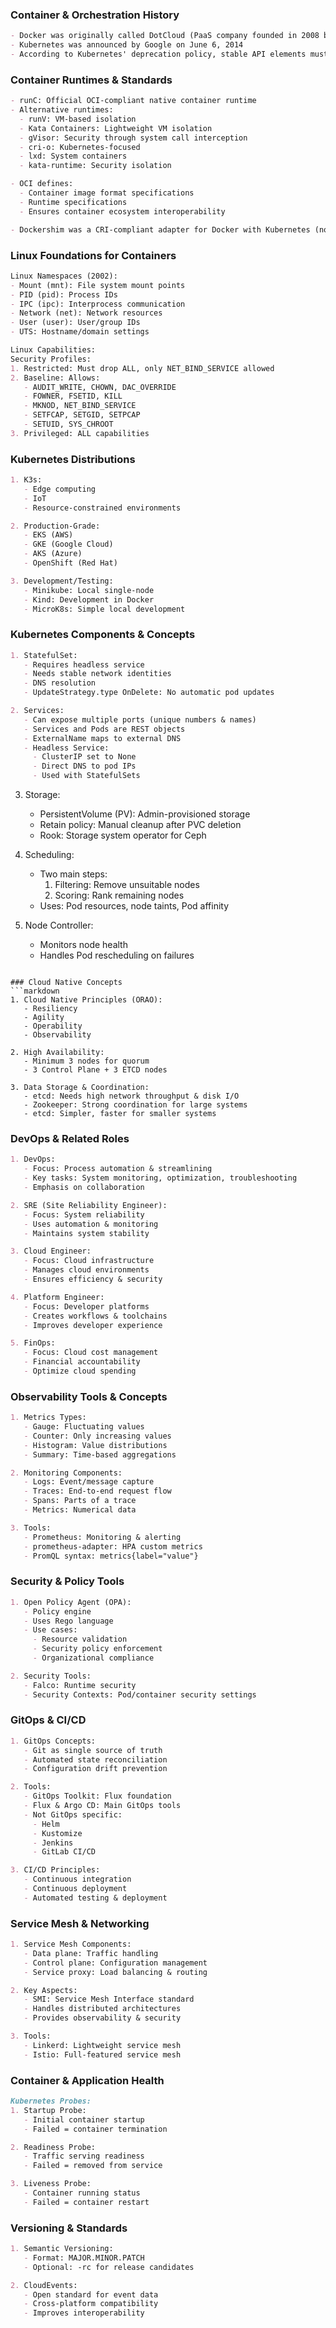 ### Container & Orchestration History
```markdown
- Docker was originally called DotCloud (PaaS company founded in 2008 by Solomon Hykes, Kamel Founadi and Sebastien Pahl)
- Kubernetes was announced by Google on June 6, 2014
- According to Kubernetes' deprecation policy, stable API elements must be supported for at least 12 months after deprecation
```

### Container Runtimes & Standards
```markdown
- runC: Official OCI-compliant native container runtime
- Alternative runtimes:
  - runV: VM-based isolation
  - Kata Containers: Lightweight VM isolation
  - gVisor: Security through system call interception
  - cri-o: Kubernetes-focused
  - lxd: System containers
  - kata-runtime: Security isolation

- OCI defines:
  - Container image format specifications
  - Runtime specifications
  - Ensures container ecosystem interoperability

- Dockershim was a CRI-compliant adapter for Docker with Kubernetes (now deprecated)
```

### Linux Foundations for Containers
```markdown
Linux Namespaces (2002):
- Mount (mnt): File system mount points
- PID (pid): Process IDs
- IPC (ipc): Interprocess communication
- Network (net): Network resources
- User (user): User/group IDs
- UTS: Hostname/domain settings

Linux Capabilities:
Security Profiles:
1. Restricted: Must drop ALL, only NET_BIND_SERVICE allowed
2. Baseline: Allows:
   - AUDIT_WRITE, CHOWN, DAC_OVERRIDE
   - FOWNER, FSETID, KILL
   - MKNOD, NET_BIND_SERVICE
   - SETFCAP, SETGID, SETPCAP
   - SETUID, SYS_CHROOT
3. Privileged: ALL capabilities
```

### Kubernetes Distributions
```markdown
1. K3s: 
   - Edge computing
   - IoT
   - Resource-constrained environments

2. Production-Grade:
   - EKS (AWS)
   - GKE (Google Cloud)
   - AKS (Azure)
   - OpenShift (Red Hat)

3. Development/Testing:
   - Minikube: Local single-node
   - Kind: Development in Docker
   - MicroK8s: Simple local development
```

### Kubernetes Components & Concepts
```markdown
1. StatefulSet:
   - Requires headless service
   - Needs stable network identities
   - DNS resolution
   - UpdateStrategy.type OnDelete: No automatic pod updates

2. Services:
   - Can expose multiple ports (unique numbers & names)
   - Services and Pods are REST objects
   - ExternalName maps to external DNS
   - Headless Service: 
     - ClusterIP set to None
     - Direct DNS to pod IPs
     - Used with StatefulSets
```
3. Storage:
   - PersistentVolume (PV): Admin-provisioned storage
   - Retain policy: Manual cleanup after PVC deletion
   - Rook: Storage system operator for Ceph

4. Scheduling:
   - Two main steps:
     1. Filtering: Remove unsuitable nodes
     2. Scoring: Rank remaining nodes
   - Uses: Pod resources, node taints, Pod affinity

5. Node Controller:
   - Monitors node health
   - Handles Pod rescheduling on failures
```

### Cloud Native Concepts
```markdown
1. Cloud Native Principles (ORAO):
   - Resiliency
   - Agility
   - Operability
   - Observability

2. High Availability:
   - Minimum 3 nodes for quorum
   - 3 Control Plane + 3 ETCD nodes

3. Data Storage & Coordination:
   - etcd: Needs high network throughput & disk I/O
   - Zookeeper: Strong coordination for large systems
   - etcd: Simpler, faster for smaller systems
```

### DevOps & Related Roles
```markdown
1. DevOps:
   - Focus: Process automation & streamlining
   - Key tasks: System monitoring, optimization, troubleshooting
   - Emphasis on collaboration

2. SRE (Site Reliability Engineer):
   - Focus: System reliability
   - Uses automation & monitoring
   - Maintains system stability

3. Cloud Engineer:
   - Focus: Cloud infrastructure
   - Manages cloud environments
   - Ensures efficiency & security

4. Platform Engineer:
   - Focus: Developer platforms
   - Creates workflows & toolchains
   - Improves developer experience

5. FinOps:
   - Focus: Cloud cost management
   - Financial accountability
   - Optimize cloud spending
```

### Observability Tools & Concepts
```markdown
1. Metrics Types:
   - Gauge: Fluctuating values
   - Counter: Only increasing values
   - Histogram: Value distributions
   - Summary: Time-based aggregations

2. Monitoring Components:
   - Logs: Event/message capture
   - Traces: End-to-end request flow
   - Spans: Parts of a trace
   - Metrics: Numerical data

3. Tools:
   - Prometheus: Monitoring & alerting
   - prometheus-adapter: HPA custom metrics
   - PromQL syntax: metrics{label="value"}
```

### Security & Policy Tools
```markdown
1. Open Policy Agent (OPA):
   - Policy engine
   - Uses Rego language
   - Use cases:
     - Resource validation
     - Security policy enforcement
     - Organizational compliance

2. Security Tools:
   - Falco: Runtime security
   - Security Contexts: Pod/container security settings
```

### GitOps & CI/CD
```markdown
1. GitOps Concepts:
   - Git as single source of truth
   - Automated state reconciliation
   - Configuration drift prevention

2. Tools:
   - GitOps Toolkit: Flux foundation
   - Flux & Argo CD: Main GitOps tools
   - Not GitOps specific:
     - Helm
     - Kustomize
     - Jenkins
     - GitLab CI/CD

3. CI/CD Principles:
   - Continuous integration
   - Continuous deployment
   - Automated testing & deployment
```

### Service Mesh & Networking
```markdown
1. Service Mesh Components:
   - Data plane: Traffic handling
   - Control plane: Configuration management
   - Service proxy: Load balancing & routing

2. Key Aspects:
   - SMI: Service Mesh Interface standard
   - Handles distributed architectures
   - Provides observability & security

3. Tools:
   - Linkerd: Lightweight service mesh
   - Istio: Full-featured service mesh
```

### Container & Application Health
```markdown
Kubernetes Probes:
1. Startup Probe:
   - Initial container startup
   - Failed = container termination

2. Readiness Probe:
   - Traffic serving readiness
   - Failed = removed from service

3. Liveness Probe:
   - Container running status
   - Failed = container restart
```

### Versioning & Standards
```markdown
1. Semantic Versioning:
   - Format: MAJOR.MINOR.PATCH
   - Optional: -rc for release candidates

2. CloudEvents:
   - Open standard for event data
   - Cross-platform compatibility
   - Improves interoperability
```

